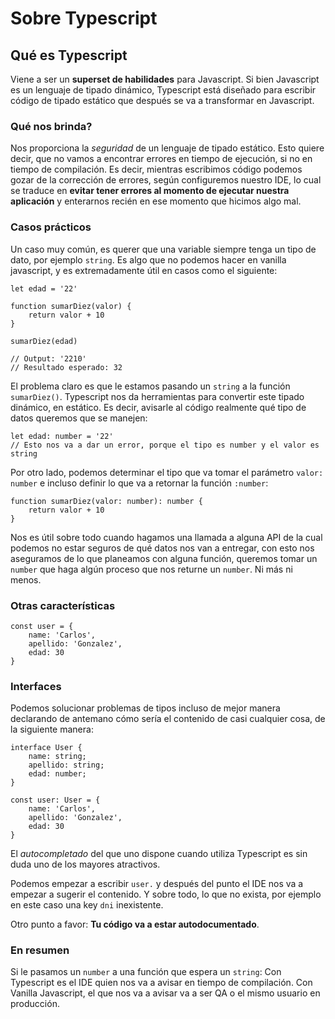 # Sobre Typescript

## Qué es Typescript

Viene a ser un **superset de habilidades** para Javascript. Si bien Javascript es un lenguaje de tipado dinámico, Typescript está diseñado para escribir código de tipado estático que después se va a transformar en Javascript.

### Qué nos brinda?

Nos proporciona la _seguridad_ de un lenguaje de tipado estático. Esto quiere decir, que no vamos a encontrar errores en tiempo de ejecución, si no en tiempo de compilación. Es decir, mientras escribimos código podemos gozar de la corrección de errores, según configuremos nuestro IDE, lo cual se traduce en **evitar tener errores al momento de ejecutar nuestra aplicación** y enterarnos recién en ese momento que hicimos algo mal.

### Casos prácticos

Un caso muy común, es querer que una variable siempre tenga un tipo de dato, por ejemplo `string`. Es algo que no podemos hacer en vanilla javascript, y es extremadamente útil en casos como el siguiente:

    let edad = '22'

    function sumarDiez(valor) {
        return valor + 10
    }

    sumarDiez(edad)

    // Output: '2210'
    // Resultado esperado: 32

El problema claro es que le estamos pasando un `string` a la función `sumarDiez()`. Typescript nos da herramientas para convertir este tipado dinámico, en estático.
Es decir, avisarle al código realmente qué tipo de datos queremos que se manejen:

    let edad: number = '22'
    // Esto nos va a dar un error, porque el tipo es number y el valor es string

Por otro lado, podemos determinar el tipo que va tomar el parámetro `valor: number` e incluso definir lo que va a retornar la función `:number`:

    function sumarDiez(valor: number): number {
    	return valor + 10
    }

Nos es útil sobre todo cuando hagamos una llamada a alguna API de la cual podemos no estar seguros de qué datos nos van a entregar, con esto nos aseguramos de lo que planeamos con alguna función, queremos tomar un `number` que haga algún proceso que nos returne un `number`. Ni más ni menos.

### Otras características

    const user = {
    	name: 'Carlos',
    	apellido: 'Gonzalez',
    	edad: 30
    }

### Interfaces

Podemos solucionar problemas de tipos incluso de mejor manera declarando de antemano cómo sería el contenido de casi cualquier cosa, de la siguiente manera:

    interface User {
    	name: string;
    	apellido: string;
    	edad: number;
    }

    const user: User = {
    	name: 'Carlos',
    	apellido: 'Gonzalez',
    	edad: 30
    }

El _autocompletado_ del que uno dispone cuando utiliza Typescript es sin duda uno de los mayores atractivos.

Podemos empezar a escribir `user.` y después del punto el IDE nos va a empezar a sugerir el contenido. Y sobre todo, lo que no exista, por ejemplo en este caso una key `dni` inexistente.

Otro punto a favor: **Tu código va a estar autodocumentado**.

### En resumen

Si le pasamos un `number` a una función que espera un `string`:
Con Typescript es el IDE quien nos va a avisar en tiempo de compilación.
Con Vanilla Javascript, el que nos va a avisar va a ser QA o el mismo usuario en producción.
